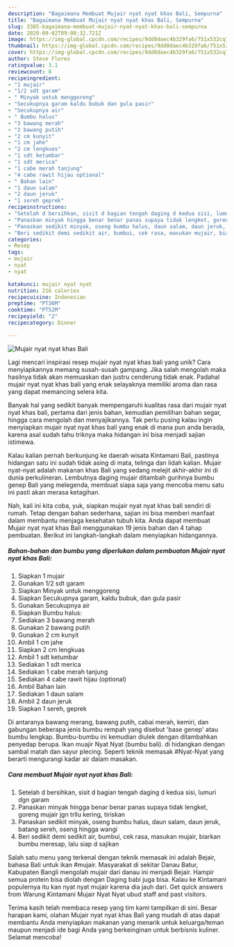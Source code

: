 ```yaml
---
description: "Bagaimana Membuat Mujair nyat nyat khas Bali, Sempurna"
title: "Bagaimana Membuat Mujair nyat nyat khas Bali, Sempurna"
slug: 3385-bagaimana-membuat-mujair-nyat-nyat-khas-bali-sempurna
date: 2020-09-02T09:08:32.721Z
image: https://img-global.cpcdn.com/recipes/9dd0daec4b329fa6/751x532cq70/mujair-nyat-nyat-khas-bali-foto-resep-utama.jpg
thumbnail: https://img-global.cpcdn.com/recipes/9dd0daec4b329fa6/751x532cq70/mujair-nyat-nyat-khas-bali-foto-resep-utama.jpg
cover: https://img-global.cpcdn.com/recipes/9dd0daec4b329fa6/751x532cq70/mujair-nyat-nyat-khas-bali-foto-resep-utama.jpg
author: Steve Flores
ratingvalue: 3.1
reviewcount: 8
recipeingredient:
- "1 mujair"
- "1/2 sdt garam"
- " Minyak untuk menggoreng"
- "Secukupnya garam kaldu bubuk dan gula pasir"
- "Secukupnya air"
- " Bumbu halus"
- "3 bawang merah"
- "2 bawang putih"
- "2 cm kunyit"
- "1 cm jahe"
- "2 cm lengkuas"
- "1 sdt ketumbar"
- "1 sdt merica"
- "1 cabe merah tanjung"
- "4 cabe rawit hijau optional"
- " Bahan lain"
- "1 daun salam"
- "2 daun jeruk"
- "1 sereh geprek"
recipeinstructions:
- "Setelah d bersihkan, sisit d bagian tengah daging d kedua sisi, lumuri dgn garam"
- "Panaskan minyak hingga benar benar panas supaya tidak lengket, goreng mujair jgn trllu kering, tiriskan"
- "Panaskan sedikit minyak, oseng bumbu halus, daun salam, daun jeruk, batang sereh, oseng hingga wangi"
- "Beri sedikit demi sedikit air, bumbui, cek rasa, masukan mujair, biarkan bumbu meresap, lalu siap d sajikan"
categories:
- Resep
tags:
- mujair
- nyat
- nyat

katakunci: mujair nyat nyat 
nutrition: 216 calories
recipecuisine: Indonesian
preptime: "PT36M"
cooktime: "PT52M"
recipeyield: "2"
recipecategory: Dinner

---
```



![Mujair nyat nyat khas Bali](https://img-global.cpcdn.com/recipes/9dd0daec4b329fa6/751x532cq70/mujair-nyat-nyat-khas-bali-foto-resep-utama.jpg)

Lagi mencari inspirasi resep mujair nyat nyat khas bali yang unik? Cara menyiapkannya memang susah-susah gampang. Jika salah mengolah maka hasilnya tidak akan memuaskan dan justru cenderung tidak enak. Padahal mujair nyat nyat khas bali yang enak selayaknya memiliki aroma dan rasa yang dapat memancing selera kita.

Banyak hal yang sedikit banyak mempengaruhi kualitas rasa dari mujair nyat nyat khas bali, pertama dari jenis bahan, kemudian pemilihan bahan segar, hingga cara mengolah dan menyajikannya. Tak perlu pusing kalau ingin menyiapkan mujair nyat nyat khas bali yang enak di mana pun anda berada, karena asal sudah tahu triknya maka hidangan ini bisa menjadi sajian istimewa.

Kalau kalian pernah berkunjung ke daerah wisata Kintamani Bali, pastinya hidangan satu ini sudah tidak asing di mata, telinga dan lidah kalian. Mujair nyat-nyat adalah makanan khas Bali yang sedang melejit akhir-akhir ini di dunia perkulineran. Lembutnya daging mujair ditambah gurihnya bumbu genep Bali yang melegenda, membuat siapa saja yang mencoba menu satu ini pasti akan merasa ketagihan.


Nah, kali ini kita coba, yuk, siapkan mujair nyat nyat khas bali sendiri di rumah. Tetap dengan bahan sederhana, sajian ini bisa memberi manfaat dalam membantu menjaga kesehatan tubuh kita. Anda dapat membuat Mujair nyat nyat khas Bali menggunakan 19 jenis bahan dan 4 tahap pembuatan. Berikut ini langkah-langkah dalam menyiapkan hidangannya.

<!--inarticleads1-->

##### Bahan-bahan dan bumbu yang diperlukan dalam pembuatan Mujair nyat nyat khas Bali:

1. Siapkan 1 mujair
1. Gunakan 1/2 sdt garam
1. Siapkan  Minyak untuk menggoreng
1. Siapkan Secukupnya garam, kaldu bubuk, dan gula pasir
1. Gunakan Secukupnya air
1. Siapkan  Bumbu halus:
1. Sediakan 3 bawang merah
1. Gunakan 2 bawang putih
1. Gunakan 2 cm kunyit
1. Ambil 1 cm jahe
1. Siapkan 2 cm lengkuas
1. Ambil 1 sdt ketumbar
1. Sediakan 1 sdt merica
1. Sediakan 1 cabe merah tanjung
1. Sediakan 4 cabe rawit hijau (optional)
1. Ambil  Bahan lain
1. Sediakan 1 daun salam
1. Ambil 2 daun jeruk
1. Siapkan 1 sereh, geprek


Di antaranya bawang merang, bawang putih, cabai merah, kemiri, dan gabungan beberapa jenis bumbu rempah yang disebut &#39;base genep&#39; atau bumbu lengkap. Bumbu-bumbu ini kemudian diulek dengan ditambahkan penyedap berupa. Ikan muajir Nyat Nyat (bumbu bali). di hidangkan dengan sambal matah dan sayur plecing. Seperti teknik memasak #Nyat-Nyat yang berarti mengurangi kadar air dalam masakan. 

<!--inarticleads2-->

##### Cara membuat Mujair nyat nyat khas Bali:

1. Setelah d bersihkan, sisit d bagian tengah daging d kedua sisi, lumuri dgn garam
1. Panaskan minyak hingga benar benar panas supaya tidak lengket, goreng mujair jgn trllu kering, tiriskan
1. Panaskan sedikit minyak, oseng bumbu halus, daun salam, daun jeruk, batang sereh, oseng hingga wangi
1. Beri sedikit demi sedikit air, bumbui, cek rasa, masukan mujair, biarkan bumbu meresap, lalu siap d sajikan


Salah satu menu yang terkenal dengan teknik memasak ini adalah Bejair, bahasa Bali untuk ikan #mujair. Masyarakat di sekitar Danau Batur, Kabupaten Bangli mengolah mujair dari danau ini menjadi Bejair. Hampir semua protein bisa diolah dengan Daging babi juga bisa. Kalau ke Kintamani populernya itu kan nyat nyat mujair karena dia jauh dari. Get quick answers from Warung Kintamani Mujair Nyat Nyat ubud staff and past visitors. 

Terima kasih telah membaca resep yang tim kami tampilkan di sini. Besar harapan kami, olahan Mujair nyat nyat khas Bali yang mudah di atas dapat membantu Anda menyiapkan makanan yang menarik untuk keluarga/teman maupun menjadi ide bagi Anda yang berkeinginan untuk berbisnis kuliner. Selamat mencoba!
